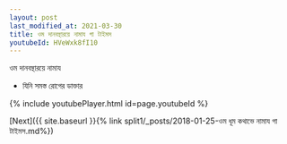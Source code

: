```yaml
---
layout: post
last_modified_at: 2021-03-30
title: ওম দানবন্থারয়ে নামায গা টাইমস
youtubeId: HVeWxk8fI10
---
```

 
 
 ওম দানবন্থারয়ে নামায  
 
 -  যিনি সমস্ত রোগের ডাক্তার 
 
  
 
  
 
 
 
 
 
 


{% include youtubePlayer.html id=page.youtubeId %}
 
[Next]({{ site.baseurl }}{% link  split1/_posts/2018-01-25-ওম ধূম কথাভে নামায গা টাইমস.md%})
 

